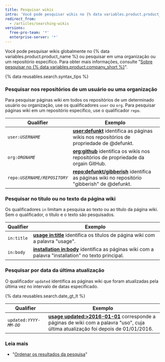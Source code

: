 ```yaml
---
title: Pesquisar wikis
intro: 'Você pode pesquisar wikis no {% data variables.product.product_name %} e limitar os resultados usando qualquer combinação dos qualificadores da pesquisa de wiki.'
redirect_from:
  - /articles/searching-wikis
versions:
  free-pro-team: '*'
  enterprise-server: '*'
---
```


Você pode pesquisar wikis globalmente no {% data variables.product.product_name %} ou pesquisar em uma organização ou um repositório específico. Para obter mais informações, consulte "[Sobre pesquisar no {% data variables.product.company_short %}](/articles/about-searching-on-github)".

{% data reusables.search.syntax_tips %}

### Pesquisar nos repositórios de um usuário ou uma organização

Para pesquisar páginas wiki em todos os repositórios de um determinado usuário ou organização, use os qualificadores `user` ou `org`. Para pesquisar páginas wiki em um repositório específico, use o qualificador `repo`.

| Qualifier                 | Exemplo                                                                                                                                                    |
| ------------------------- | ---------------------------------------------------------------------------------------------------------------------------------------------------------- |
| <code>user:<em>USERNAME</em></code> | [**user:defunkt**](https://github.com/search?q=user%3Adefunkt&type=Wikis) identifica as páginas wikis nos repositórios de propriedade de @defunkt.         |
| <code>org:<em>ORGNAME</em></code> | [**org:github**](https://github.com/search?q=org%3Agithub&type=Wikis&utf8=%E2%9C%93) identifica os wikis nos repositórios de propriedade da orgain GitHub. |
| <code>repo:<em>USERNAME/REPOSITORY</em></code> | [**repo:defunkt/gibberish**](https://github.com/search?q=user%3Adefunkt&type=Wikis) identifica as páginas wiki no repositório "gibberish" de @defunkt.     |

### Pesquisar no título ou no texto da página wiki

Os qualificadores `in` limitam a pesquisa ao texto ou ao título da página wiki. Sem o qualificador, o título e o texto são pesquisados.

| Qualifier  | Exemplo                                                                                                                                                               |
| ---------- | --------------------------------------------------------------------------------------------------------------------------------------------------------------------- |
| `in:title` | [**usage in:title**](https://github.com/search?q=usage+in%3Atitle&type=Wikis) identifica os títulos de página wiki com a palavra "usage".                             |
| `in:body`  | [**installation in:body**](https://github.com/search?q=installation+in%3Abody&type=Wikis) identifica as páginas wiki com a palavra "installation" no texto principal. |

### Pesquisar por data da última atualização

O qualificador `updated` identifica as páginas wiki que foram atualizadas pela última vez no intervalo de datas especificado.

{% data reusables.search.date_gt_lt %}

| Qualifier                 | Exemplo                                                                                                                                                                                                  |
| ------------------------- | -------------------------------------------------------------------------------------------------------------------------------------------------------------------------------------------------------- |
| <code>updated:<em>YYYY-MM-DD</em></code> | [**usage updated:>2016-01-01**](https://github.com/search?q=usage+updated%3A>2016-01-01&type=Wikis) corresponde a páginas de wiki com a palavra "uso", cuja última atualização foi depois de 01/01/2016. |

### Leia mais

- "[Ordenar os resultados da pesquisa](/articles/sorting-search-results/)"
